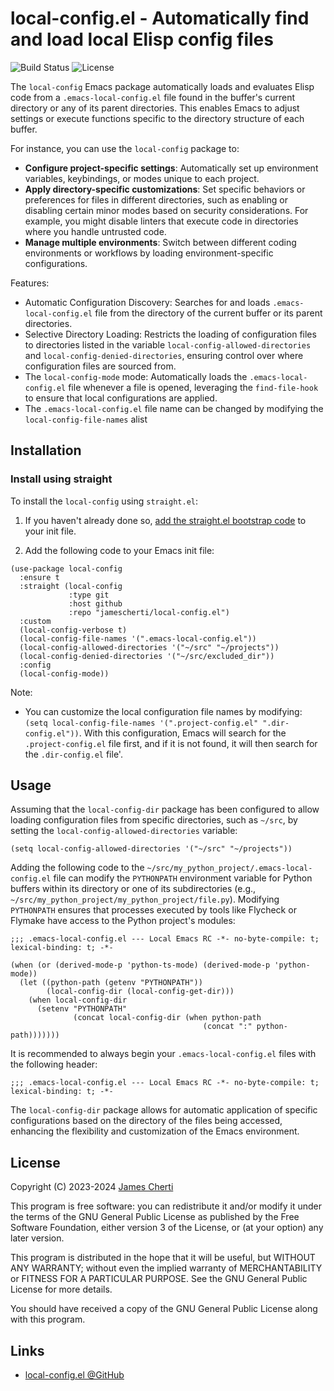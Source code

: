# local-config.el - Automatically find and load local Elisp config files
![Build Status](https://github.com/jamescherti/local-config.el/actions/workflows/ci.yml/badge.svg)
![License](https://img.shields.io/github/license/jamescherti/local-config.el)

The `local-config` Emacs package automatically loads and evaluates Elisp code from a `.emacs-local-config.el` file found in the buffer's current directory or any of its parent directories. This enables Emacs to adjust settings or execute functions specific to the directory structure of each buffer.

For instance, you can use the `local-config` package to:
- **Configure project-specific settings**: Automatically set up environment variables, keybindings, or modes unique to each project.
- **Apply directory-specific customizations**: Set specific behaviors or preferences for files in different directories, such as enabling or disabling certain minor modes based on security considerations. For example, you might disable linters that execute code in directories where you handle untrusted code.
- **Manage multiple environments**: Switch between different coding environments or workflows by loading environment-specific configurations.

Features:
- Automatic Configuration Discovery: Searches for and loads `.emacs-local-config.el` file from the directory of the current buffer or its parent directories.
- Selective Directory Loading: Restricts the loading of configuration files to directories listed in the variable `local-config-allowed-directories` and `local-config-denied-directories`, ensuring control over where configuration files are sourced from.
- The `local-config-mode` mode: Automatically loads the `.emacs-local-config.el` file whenever a file is opened, leveraging the `find-file-hook` to ensure that local configurations are applied.
- The `.emacs-local-config.el` file name can be changed by modifying the `local-config-file-names` alist

## Installation

### Install using straight

To install the `local-config` using `straight.el`:

1. If you haven't already done so, [add the straight.el bootstrap code](https://github.com/radian-software/straight.el?tab=readme-ov-file#getting-started) to your init file.

2. Add the following code to your Emacs init file:
``` emacs-lisp
(use-package local-config
  :ensure t
  :straight (local-config
             :type git
             :host github
             :repo "jamescherti/local-config.el")
  :custom
  (local-config-verbose t)
  (local-config-file-names '(".emacs-local-config.el"))
  (local-config-allowed-directories '("~/src" "~/projects"))
  (local-config-denied-directories '("~/src/excluded_dir"))
  :config
  (local-config-mode))
```

Note:
- You can customize the local configuration file names by modifying: ```(setq local-config-file-names '(".project-config.el" ".dir-config.el"))```. With this configuration, Emacs will search for the `.project-config.el` file first, and if it is not found, it will then search for the `.dir-config.el` file'.

## Usage

Assuming that the `local-config-dir` package has been configured to allow loading configuration files from specific directories, such as `~/src`, by setting the `local-config-allowed-directories` variable:
``` emacs-lisp
(setq local-config-allowed-directories '("~/src" "~/projects"))
```

Adding the following code to the `~/src/my_python_project/.emacs-local-config.el` file can modify the `PYTHONPATH` environment variable for Python buffers within its directory or one of its subdirectories (e.g., `~/src/my_python_project/my_python_project/file.py`). Modifying `PYTHONPATH` ensures that processes executed by tools like Flycheck or Flymake have access to the Python project's modules:
``` emacs-lisp
;;; .emacs-local-config.el --- Local Emacs RC -*- no-byte-compile: t; lexical-binding: t; -*-

(when (or (derived-mode-p 'python-ts-mode) (derived-mode-p 'python-mode))
  (let ((python-path (getenv "PYTHONPATH"))
        (local-config-dir (local-config-get-dir)))
    (when local-config-dir
      (setenv "PYTHONPATH"
              (concat local-config-dir (when python-path
                                           (concat ":" python-path)))))))
```

It is recommended to always begin your `.emacs-local-config.el` files with the following header:
```
;;; .emacs-local-config.el --- Local Emacs RC -*- no-byte-compile: t; lexical-binding: t; -*-
```

The `local-config-dir` package allows for automatic application of specific configurations based on the directory of the files being accessed, enhancing the flexibility and customization of the Emacs environment.

## License

Copyright (C) 2023-2024 [James Cherti](https://www.jamescherti.com)

This program is free software: you can redistribute it and/or modify it under the terms of the GNU General Public License as published by the Free Software Foundation, either version 3 of the License, or (at your option) any later version.

This program is distributed in the hope that it will be useful, but WITHOUT ANY WARRANTY; without even the implied warranty of MERCHANTABILITY or FITNESS FOR A PARTICULAR PURPOSE. See the GNU General Public License for more details.

You should have received a copy of the GNU General Public License along with this program.

## Links

- [local-config.el @GitHub](https://github.com/jamescherti/local-config.el)
